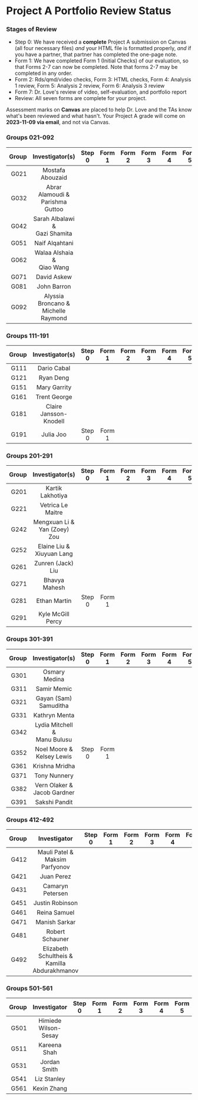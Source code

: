 # Project A Portfolio Review Status

### Stages of Review

- Step 0: We have received a **complete** Project A submission on Canvas (all four necessary files) *and* your HTML file is formatted properly, *and* if you have a partner, that partner has completed the one-page note.
- Form 1: We have completed Form 1 (Initial Checks) of our evaluation, so that Forms 2-7 can now be completed. Note that forms 2-7 may be completed in any order.
- Form 2: Rds/qmd/video checks, Form 3: HTML checks, Form 4: Analysis 1 review, Form 5: Analysis 2 review, Form 6: Analysis 3 review
- Form 7: Dr. Love's review of video, self-evaluation, and portfolio report
- Review: All seven forms are complete for your project.

Assessment marks on **Canvas** are placed to help Dr. Love and the TAs know what's been reviewed and what hasn't. Your Project A grade will come on **2023-11-09 via email**, and not via Canvas.

### Groups 021-092

Group | Investigator(s) | Step 0 | Form 1 | Form 2 | Form 3 | Form 4 | Form 5 | Form 6 | Form 7 | Review |
-----: | :-------------------------: | :-----: | :-----: | :-----: | :-----: | :-----: | :-----: | :-----: | :-----: | :-----: |
G021 | Mostafa Abouzaid | 
G032 | Abrar Alamoudi & <br /> Parishma Guttoo 
G042 | Sarah Albalawi & <br /> Gazi Shamita 
G051 | Naif Alqahtani | 
G062 | Walaa Alshaia & <br /> Qiao Wang  
G071 | David Askew | 
G081 | John Barron | 
G092 | Alyssia Broncano & <br /> Michelle Raymond

### Groups 111-191

Group | Investigator(s) | Step 0 | Form 1 | Form 2 | Form 3 | Form 4 | Form 5 | Form 6 | Form 7 | Review |
-----: | :-------------------------: | :-----: | :-----: | :-----: | :-----: | :-----: | :-----: | :-----: | :-----: | :-----: |
G111 | Dario Cabal |  
G121 | Ryan Deng | 
G151 | Mary Garrity | 
G161 | Trent George | 
G181 | Claire Jansson-Knodell | 
G191 | Julia Joo | Step 0 | Form 1 |

### Groups 201-291

Group | Investigator(s) | Step 0 | Form 1 | Form 2 | Form 3 | Form 4 | Form 5 | Form 6 | Form 7 | Review |
-----: | :-------------------------: | :-----: | :-----: | :-----: | :-----: | :-----: | :-----: | :-----: | :-----: | :-----: |
G201 | Kartik Lakhotiya | 
G221 | Vetrica Le Maitre | 
G242 | Mengxuan Li & <br /> Yan (Zoey) Zou 
G252 | Elaine Liu & <br /> Xiuyuan Lang
G261 | Zunren (Jack) Liu | 
G271 | Bhavya Mahesh | 
G281 | Ethan Martin | Step 0 | Form 1 |
G291 | Kyle McGill Percy | 

### Groups 301-391

Group | Investigator(s) | Step 0 | Form 1 | Form 2 | Form 3 | Form 4 | Form 5 | Form 6 | Form 7 | Review |
-----: | :-------------------------: | :-----: | :-----: | :-----: | :-----: | :-----: | :-----: | :-----: | :-----: | :-----: |
G301 | Osmary Medina | 
G311 | Samir Memic | 
G321 | Gayan (Sam) Samuditha | 
G331 | Kathryn Menta | 
G342 | Lydia Mitchell & <br /> Manu Bulusu
G352 | Noel Moore & <br /> Kelsey Lewis | Step 0 | Form 1 |
G361 | Krishna Mridha | 
G371 | Tony Nunnery | 
G382 | Vern Olaker & <br /> Jacob Gardner
G391 | Sakshi Pandit | 

### Groups 412-492

Group | Investigator | Step 0 | Form 1 | Form 2 | Form 3 | Form 4 | Form 5 | Form 6 | Form 7 | Review |
-----: | :-------------------------: | :-----: | :-----: | :-----: | :-----: | :-----: | :-----: | :-----: | :-----: | :-----: |
G412 | Mauli Patel & <br /> Maksim Parfyonov
G421 | Juan Perez | 
G431 | Camaryn Petersen | 
G451 | Justin Robinson | 
G461 | Reina Samuel | 
G471 | Manish Sarkar | 
G481 | Robert Schauner | 
G492 | Elizabeth Schultheis & <br /> Kamilla Abdurakhmanov

### Groups 501-561

Group | Investigator | Step 0 | Form 1 | Form 2 | Form 3 | Form 4 | Form 5 | Form 6 | Form 7 | Review |
-----: | :-------------------------: | :-----: | :-----: | :-----: | :-----: | :-----: | :-----: | :-----: | :-----: | :-----: |
G501 | Himiede Wilson-Sesay | 
G511 | Kareena Shah | 
G531 | Jordan Smith | 
G541 | Liz Stanley | 
G561 | Kexin Zhang | 

